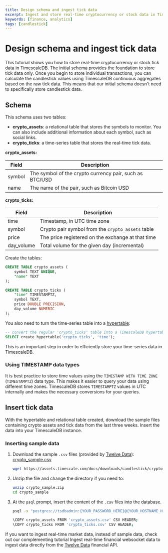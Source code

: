 ```yaml
---
title: Design schema and ingest tick data
excerpt: Ingest and store real-time cryptocurrency or stock data in TimescaleDB
keywords: [finance, analytics]
tags: [candlestick]
---
```


# Design schema and ingest tick data

This tutorial shows you how to store real-time cryptocurrency or stock
tick data in TimescaleDB. The initial schema provides the foundation to
store tick data only. Once you begin to store individual transactions, you can
calculate the candlestick values using TimescaleDB continuous aggregates
based on the raw tick data. This means that our initial schema doesn't need to
specifically store candlestick data.

## Schema

This schema uses two tables:

*   **crypto_assets**: a relational table that stores the symbols to monitor.
   You can also include additional information about each
   symbol, such as social links.
*   **crypto_ticks**: a time-series table that stores the real-time tick data.

**crypto_assets:**

|Field|Description|
|-|-|
|symbol|The symbol of the crypto currency pair, such as BTC/USD|
|name|The name of the pair, such as Bitcoin USD|

**crypto_ticks:**

|Field|Description|
|-|-|
|time|Timestamp, in UTC time zone|
|symbol|Crypto pair symbol from the `crypto_assets` table|
|price|The price registered on the exchange at that time|
|day_volume|Total volume for the given day (incremental)|

Create the tables:

```sql
CREATE TABLE crypto_assets (
    symbol TEXT UNIQUE,
    "name" TEXT
);

CREATE TABLE crypto_ticks (
    "time" TIMESTAMPTZ,
    symbol TEXT,
    price DOUBLE PRECISION,
    day_volume NUMERIC
);
```

You also need to turn the time-series table into a [hypertable][hypertable]:

```sql
-- convert the regular 'crypto_ticks' table into a TimescaleDB hypertable with 7-day chunks
SELECT create_hypertable('crypto_ticks', 'time');
```

This is an important step in order to efficiently store your time-series
data in TimescaleDB.

### Using TIMESTAMP data types

It is best practice to store time values using the `TIMESTAMP WITH TIME ZONE` (`TIMESTAMPTZ`)
data type. This makes it easier to query your data
using different time zones. TimescaleDB
stores `TIMESTAMPTZ` values in UTC internally and makes the necessary
conversions for your queries.

## Insert tick data

With the hypertable and relational table created, download the sample files
containing crypto assets and tick data from the last three weeks. Insert the data
into your TimescaleDB instance.

<Procedure>

### Inserting sample data

1.  Download the sample `.csv` files (provided by [Twelve Data][twelve-data]): <Tag type="download">[crypto_sample.csv](https://assets.timescale.com/docs/downloads/candlestick/crypto_sample.zip)</Tag>

    ```bash
    wget https://assets.timescale.com/docs/downloads/candlestick/crypto_sample.zip
    ```

1.  Unzip the file and change the directory if you need to:

    ```bash
    unzip crypto_sample.zip
    cd crypto_sample
    ```

1.  At the `psql` prompt, insert the content of the `.csv` files into the database.

    ```bash
    psql -x "postgres://tsdbadmin:{YOUR_PASSWORD_HERE}@{YOUR_HOSTNAME_HERE}:{YOUR_PORT_HERE}/tsdb?sslmode=require"

    \COPY crypto_assets FROM 'crypto_assets.csv' CSV HEADER;
    \COPY crypto_ticks FROM 'crypto_ticks.csv' CSV HEADER;
    ```

</Procedure>

If you want to ingest real-time market data, instead of sample data, check out
our complementing tutorial Ingest real-time financial websocket data to
ingest data directly from the [Twelve Data][twelve-data] financial API.

[hypertable]: /use-timescale/:currentVersion:/hypertables/
[twelve-data]: https://twelvedata.com/
